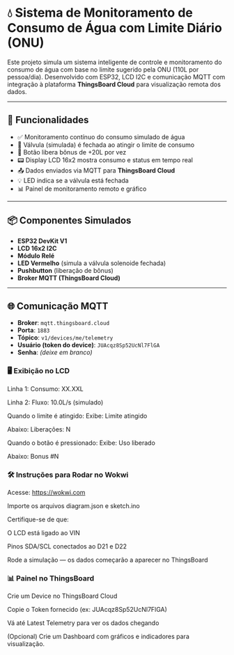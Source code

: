 # 💧 Sistema de Monitoramento de Consumo de Água com Limite Diário (ONU)

Este projeto simula um sistema inteligente de controle e monitoramento do consumo de água com base no limite sugerido pela ONU (110L por pessoa/dia). Desenvolvido com ESP32, LCD I2C e comunicação MQTT com integração à plataforma **ThingsBoard Cloud** para visualização remota dos dados.

---

## 🚀 Funcionalidades

- ✅ Monitoramento contínuo do consumo simulado de água
- 🚫 Válvula (simulada) é fechada ao atingir o limite de consumo
- 🔘 Botão libera bônus de +20L por vez
- 📟 Display LCD 16x2 mostra consumo e status em tempo real
- 📤 Dados enviados via MQTT para **ThingsBoard Cloud**
- 💡 LED indica se a válvula está fechada
- 📊 Painel de monitoramento remoto e gráfico

---

## 📦 Componentes Simulados

- **ESP32 DevKit V1**
- **LCD 16x2 I2C**
- **Módulo Relé**
- **LED Vermelho** (simula a válvula solenoide fechada)
- **Pushbutton** (liberação de bônus)
- **Broker MQTT (ThingsBoard Cloud)**

---

## 🌐 Comunicação MQTT

- **Broker**: `mqtt.thingsboard.cloud`
- **Porta**: `1883`
- **Tópico**: `v1/devices/me/telemetry`
- **Usuário (token do device)**: `JUAcqz8Sp52UcNl7FlGA`
- **Senha**: *(deixe em branco)*

###  🖥 Exibição no LCD
Linha 1: Consumo: XX.XXL

Linha 2: Fluxo: 10.0L/s (simulado)

Quando o limite é atingido:
Exibe: Limite atingido

Abaixo: Liberações: N

Quando o botão é pressionado:
Exibe: Uso liberado

Abaixo: Bonus #N

### 🛠 Instruções para Rodar no Wokwi
Acesse: https://wokwi.com

Importe os arquivos diagram.json e sketch.ino

Certifique-se de que:

O LCD está ligado ao VIN

Pinos SDA/SCL conectados ao D21 e D22

Rode a simulação — os dados começarão a aparecer no ThingsBoard

### 📊 Painel no ThingsBoard
Crie um Device no ThingsBoard Cloud

Copie o Token fornecido (ex: JUAcqz8Sp52UcNl7FlGA)

Vá até Latest Telemetry para ver os dados chegando

(Opcional) Crie um Dashboard com gráficos e indicadores para visualização.

